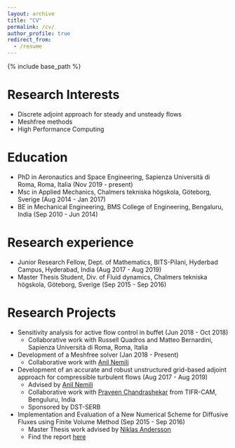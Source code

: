 ```yaml
---
layout: archive
title: "CV"
permalink: /cv/
author_profile: true
redirect_from:
  - /resume
---
```


{% include base_path %}

Research Interests
======
* Discrete adjoint approach for steady and unsteady flows
* Meshfree methods
* High Performance Computing


Education
======
* PhD in Aeronautics and Space Engineering, Sapienza Università di Roma, Roma, Italia (Nov 2019 - present)
* Msc in Applied Mechanics, Chalmers tekniska högskola, Göteborg, Sverige (Aug 2014 - Jan 2017)
* BE in Mechanical Engineering, BMS College of Engineering, Bengaluru, India (Sep 2010 - Jun 2014)


Research experience
======
* Junior Research Fellow, Dept. of Mathematics, BITS-Pilani, Hyderbad Campus, Hyderabad, India (Aug 2017 - Aug 2019)
* Master Thesis Student, Div. of Fluid dynamics, Chalmers tekniska högskola, Göteborg, Sverige (Sep 2015 - Sep 2016)

Research Projects
======
* Sensitivity analysis for active flow control in buffet (Jun 2018 - Oct 2018)
  * Collaborative work with Russell Quadros and Matteo Bernardini, Sapienza Università di Roma, Roma, Italia
* Development of a Meshfree solver (Jan 2018 - Present)
  * Collaborative work with [Anil Nemili](https://universe.bits-pilani.ac.in/hyderabad/nanil/Profile)
* Development of an accurate and robust unstructured grid-based adjoint approach for compressible turbulent flows (Aug 2017 - Aug 2019)
  * Advised by [Anil Nemili](https://universe.bits-pilani.ac.in/hyderabad/nanil/Profile)
  * Collaborative work with [Praveen Chandrashekar](http://cpraveen.github.io/) from TIFR-CAM, Benguluru, India
  * Sponsored by DST-SERB 
* Implementation and Evaluation of a New Numerical Scheme for Diffusive Fluxes using Finite Volume Method (Sep 2015 - Sep 2016)
  * Master Thesis work advised by [Niklas Andersson](https://www.chalmers.se/en/staff/Pages/niklas-andersson.aspx)
  * Find the report [here](https://hdl.handle.net/20.500.12380/245809)
